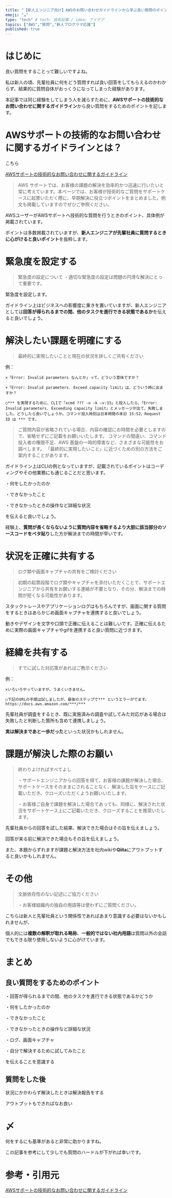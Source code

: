 ```yaml
---
title: "【新人エンジニア向け】AWSのお問い合わせガイドラインから学ぶ良い質問のポイント"
emoji: "☁️"
type: "tech" # tech: 技術記事 / idea: アイデア
topics: ["AWS","質問","新人プログラマ応援"]
published: true
---
```

# はじめに

良い質問をすることって難しいですよね。

私は新人の頃、先輩社員に何をどう質問すれば良い回答をしてもらえるのかわからず、結果的に質問自体がおっくうになってしまった経験があります。

本記事では同じ経験をしてしまう人を減らすために、**AWSサポートの技術的なお問い合わせに関するガイドライン**から良い質問をするためのポイントを記します。

#  AWSサポートの技術的なお問い合わせに関するガイドラインとは？

こちら

[ AWSサポートの技術的なお問い合わせに関するガイドライン](https://aws.amazon.com/jp/premiumsupport/tech-support-guidelines/)

> AWS サポートでは、お客様の課題の解決を効率的かつ迅速に行いたいと常に考えています。本ページでは、お客様が技術的なご質問をサポートケースに起票いただく際に、早期解決に役立つポイントをまとめました。例文も掲載していますのでぜひご参照ください。

AWSユーザーがAWSサポートへ技術的な質問を行うときのポイント、具体例が掲載されています。

ポイントは多数掲載されていますが、**新人エンジニアが先輩社員に質問するときに心がけると良いポイント**を抜粋します。

# 緊急度を設定する

> 緊急度の設定について
> ・適切な緊急度の設定は問題の円滑な解決にとって重要です。

緊急度を設定します。

ガイドライン上はビジネスへの影響度に重きを置いていますが、新人エンジニアとしては**回答が得られるまでの間、他のタスクを進行できる状態であるか**を伝えると良いでしょう。

# 解決したい課題を明確にする

> 最終的に実現したいことと現在の状況を詳しくご共有ください

例：

```
×「Error: Invalid parameters なんとか」って、どういう意味ですか？

×「Error: Invalid parameters. Exceed capacity limit」は、どういう時に出ますか？

○*** を実現するために、CLIで「xcmd ??? -o –k –v:33」と投入したら、「Error: Invalid parameters. Exceeding capacity limit」とメッセージが出て、失敗しました。どうしたら良いでしょうか。コマンド投入時刻は日本時間の本日 15:52、Request ID は *** です。
```

> ご質問内容が省略されている場合、内容の確認にお時間を必要としますので、省略せずにご記載をお願いいたします。
> コマンドの間違い、コマンド投入者の権限不足、AWS 基盤の一時的障害など、さまざまな可能性をお調べします。
> 「最終的に実現したいこと」に近づくための別の方法をご案内することがあります。

ガイドライン上はCLIの例となっていますが、記載されているポイントはコーディングやその他業務にも通じることだと思います。

・何をしたかったのか

・できなかったこと

・できなかったときの操作など詳細な状況

を伝えると良いでしょう。

経験上、**質問が長くならないように質問内容を省略するより大胆に該当部分のソースコードをベタ貼り**した方が解決までの時間が早いです。

# 状況を正確に共有する

> ログ類や画面キャプチャの共有をご検討ください

> 初期の起票段階でログ類やキャプチャを添付いただくことで、サポートエンジニアから共有をお願いする連絡が不要となり、その分、解決までの時間が短くなる可能性があります。

スタックトレースやアプリケーションログはもちろんですが、画面に関する質問をするときはあらかじめ画面キャプチャを連携すると良いでしょう。

動きやデザインを文字や口頭で正確に伝えることは難しいです。正確に伝えるために実際の画面キャプチャやgifを連携すると良い質問に近づきます。

# 経緯を共有する

> すでに試した対応策があればご教示ください

例：

```
×いろいろやっていますが、うまくいきません。
	
○下記のURLの手順は試しましたが、最後のステップで*** というエラーがでます。
https://docs.aws.amazon.com/***/***
```

先輩社員が調査をするとき、既に実施済みの調査や試してみた対応がある場合は失敗したと判断した箇所も含めて連携しましょう。

**実は解決まであと一歩だった**といった状況かもしれません。

# 課題が解決した際のお願い

> 終わりよければすべてよし
>
> ・サポートエンジニアからの回答を得て、お客様の課題が解決した場合、サポートケースをそのままにされることなく、解決した旨をケースにご記載いただき、クローズいただくようお願いいたします。
>
> ・お客様ご自身で課題を解決した場合であっても、同様に、解決された状況をサポートケース上にご記載いただき、クローズすることを推奨いたします。

先輩社員からの回答を試した結果、解決できた場合はその旨を伝えましょう。

回答が来る前に解決できた場合もその旨を伝えましょう。

また、本題からずれますが課題と解決方法を社内wikiや**Qiita**にアウトプットすると良いかもしれません。

# その他

> 文脈依存性のない記述にご協力ください
>
> ・お客様組織内の独自の用語等は使わずにご質問ください。

こちらは新人と先輩社員という関係性であればあまり意識する必要はないかもしれませんが、

個人的には**複数の解釈が取れる略称**、**一般的ではない社内用語**は質問以外の会話でもできる限り使用しないように心がけています。

# まとめ

## 良い質問をするためのポイント

・回答が得られるまでの間、他のタスクを進行できる状態であるかどうか

・何をしたかったのか

・できなかったこと

・できなかったときの操作など詳細な状況

・ログ、画面キャプチャ

・自分で解決するために試してみたこと

を伝えることを意識する

## 質問をした後

状況にかかわらず解決したときは解決報告をする

アウトプットもできればなお良い

# 〆

何をするにも基準があると非常に助かりますね。

この記事を参考にして少しでも質問のハードルが下がれば幸いです。

# 参考・引用元

[ AWSサポートの技術的なお問い合わせに関するガイドライン](https://aws.amazon.com/jp/premiumsupport/tech-support-guidelines/)
